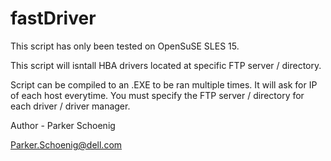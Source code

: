 # fastDriver
This script has only been tested on OpenSuSE SLES 15.

This script will isntall HBA drivers located at specific FTP server / directory.

Script can be compiled to an .EXE to be ran multiple times. It will ask for IP of each host everytime. You must specify the FTP server / directory for each driver / driver manager.

Author - Parker Schoenig

Parker.Schoenig@dell.com

